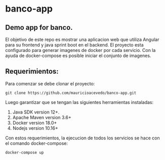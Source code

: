 # banco-app

## Demo app for banco.

El objetivo de este repo es mostrar una aplicacion web que utiliza Angular para su frontend y java sprint boot en el backend. 
El proyecto esta configurado para generar imagenes de docker por cada servicio. Con la ayuda de docker-compose es posible iniciar
el conjunto de imagenes.


## Requerimientos:

Para comenzar se debe clonar el proyecto:

`git clone https://github.com/mauricioacevedo/banco-app.git`

Luego garantizar que se tengan las siguientes herramientas instaladas:

1. Java SDK version 12+.
2. Apache Maven version 3.6+
3. Docker version 18.0+
4. Nodejs version 10.16+

Con estos requerimientos, la ejecucion de todos los servicios se hace con el comando docker-compose:

`docker-compose up`
